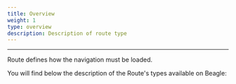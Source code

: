 ```yaml
---
title: Overview
weight: 1
type: overview
description: Description of route type
---
```


---

Route defines how the navigation must be loaded.

You will find below the description of the Route's types available on Beagle:
